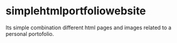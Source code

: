 # simplehtmlportfoliowebsite
Its simple combination different html pages and images related to a personal portofolio.
